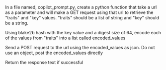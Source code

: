 In a file named, copilot_prompt.py, create a python function that take a url as a parameter and will make a GET request using that url to retrieve the "traits" and "key" values. "traits" should be a list of string and "key" should be a string.

Using blake2b hash with the key value and a digest size of 64, encode each of the values from "traits" into a list called encoded_values

Send a POST request to the url using the encoded_values as json. Do not use an object, post the encoded_values directly

Return the response text if successful